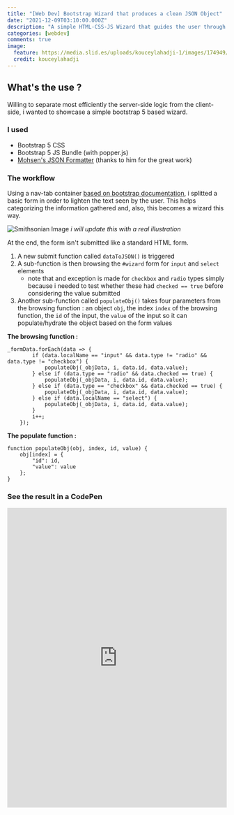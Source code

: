 ```yaml
---
title: "[Web Dev] Bootstrap Wizard that produces a clean JSON Object"
date: "2021-12-09T03:10:00.000Z"
description: "A simple HTML-CSS-JS Wizard that guides the user through a multi-tab form and ends in a clean JSON object. Server-side ready."
categories: [webdev]
comments: true
image:
  feature: https://media.slid.es/uploads/kouceylahadji-1/images/174949/json_logo-555px__1_.png
  credit: kouceylahadji
---
```


## What's the use ?

Willing to separate most efficiently the server-side logic from the client-side, i wanted to showcase a simple bootstrap 5 based wizard.

### I used

- Bootstrap 5 CSS
- Bootstrap 5 JS Bundle (with popper.js)
- [Mohsen's JSON Formatter](https://azimi.me/json-formatter-js/) (thanks to him for the great work)

### The workflow

Using a nav-tab container [based on bootstrap documentation](https://getbootstrap.com/docs/5.1/components/navs-tabs/#javascript-behavior), i splitted a basic form in order to lighten the text seen by the user. This helps categorizing the information gathered and, also, this becomes a wizard this way.

![Smithsonian Image](https://images.unsplash.com/photo-1440635592348-167b1b30296f?crop=entropy&dpr=2&fit=crop&fm=jpg&h=475&ixjsv=2.1.0&ixlib=rb-0.3.5&q=50&w=1250)
_i will update this with a real illustration_

At the end, the form isn't submitted like a standard HTML form.
1. A new submit function called `dataToJSON()` is triggered
2. A sub-function is then browsing the `#wizard` form for `input` and `select` elements
    - note that and exception is made for `checkbox` and `radio` types simply because i needed to test whether these had `checked == true` before considering the value submitted
3. Another sub-function called `populateObj()` takes four parameters from the browsing function : an object `obj`, the index `index` of the browsing function, the `id` of the input, the `value` of the input so it can populate/hydrate the object based on the form values

**The browsing function :**
```
_formData.forEach(data => {
        if (data.localName == "input" && data.type != "radio" && data.type != "checkbox") {
            populateObj(_objData, i, data.id, data.value);
        } else if (data.type == "radio" && data.checked == true) {
            populateObj(_objData, i, data.id, data.value);
        } else if (data.type == "checkbox" && data.checked == true) {
            populateObj(_objData, i, data.id, data.value);
        } else if (data.localName == "select") {
            populateObj(_objData, i, data.id, data.value);
        }
        i++;
    });
```
**The populate function :**
```
function populateObj(obj, index, id, value) {
    obj[index] = {
        "id": id,
        "value": value
    };
}
```

### See the result in a CodePen

<iframe height="686" style="width: 100%;" scrolling="no" title="JSON Wizard" src="https://codepen.io/hotlinedelite/embed/abLZZEj?default-tab=result&theme-id=light" frameborder="no" loading="lazy" allowtransparency="true" allowfullscreen="true">
  See the Pen <a href="https://codepen.io/hotlinedelite/pen/abLZZEj">
  JSON Wizard</a> by tleclercq (<a href="https://codepen.io/hotlinedelite">@hotlinedelite</a>)
  on <a href="https://codepen.io">CodePen</a>.
</iframe>